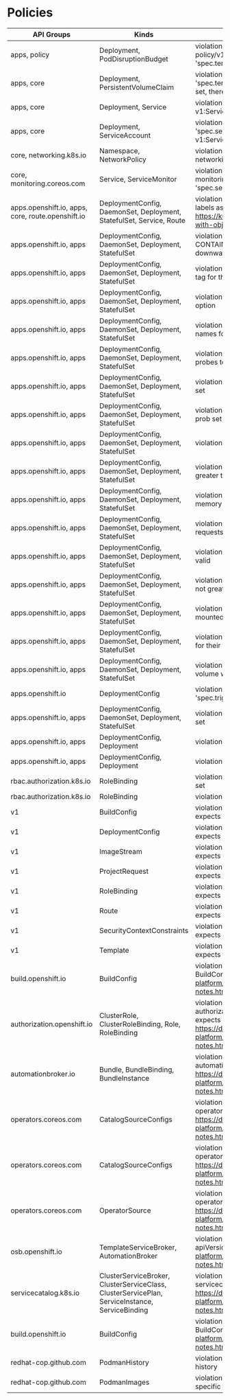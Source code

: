 # Policies

|API Groups|Kinds|Description|
|---|---|---|
|apps, policy|Deployment, PodDisruptionBudget|violation: Check if a Deployment has a matching policy/v1beta1:PodDisruptionBudget, via 'spec.template.metadata.labels'|
|apps, core|Deployment, PersistentVolumeClaim|violation: Check if a Deployment has 'spec.template.spec.volumes.persistentVolumeClaim' set, there is a matching v1:PersistentVolumeClaim|
|apps, core|Deployment, Service|violation: Check if a Deployment has a matching v1:Service, via 'spec.template.metadata.labels'|
|apps, core|Deployment, ServiceAccount|violation: Check if a Deployment has 'spec.serviceAccountName' set, there is a matching v1:ServiceAccount|
|core, networking.k8s.io|Namespace, NetworkPolicy|violation: Check if a Namespace has a networking.k8s.io/v1:NetworkPolicy|
|core, monitoring.coreos.com|Service, ServiceMonitor|violation: Check if a Service has a matching monitoring.coreos.com/v1:ServiceMonitor, via 'spec.selector'|
|apps.openshift.io, apps, core, route.openshift.io|DeploymentConfig, DaemonSet, Deployment, StatefulSet, Service, Route|violation: Check if all workload related kinds contain labels as suggested by https://kubernetes.io/docs/concepts/overview/working-with-objects/common-labels|
|apps.openshift.io, apps|DeploymentConfig, DaemonSet, Deployment, StatefulSet|violation: Check workload kinds have the CONTAINER_MAX_MEMORY env set using the downward api|
|apps.openshift.io, apps|DeploymentConfig, DaemonSet, Deployment, StatefulSet|violation: Check workload kinds are not using the latest tag for their image|
|apps.openshift.io, apps|DeploymentConfig, DaemonSet, Deployment, StatefulSet|violation: Check workload kinds do not set the Java Xmx option|
|apps.openshift.io, apps|DeploymentConfig, DaemonSet, Deployment, StatefulSet|violation: Check workload kinds have consistent key names for their labels|
|apps.openshift.io, apps|DeploymentConfig, DaemonSet, Deployment, StatefulSet|violation: Check workload kinds have not set their probes to be the same|
|apps.openshift.io, apps|DeploymentConfig, DaemonSet, Deployment, StatefulSet|violation: Check workload kinds have their liveness prob set|
|apps.openshift.io, apps|DeploymentConfig, DaemonSet, Deployment, StatefulSet|violation: Check workload kinds have their readiness prob set|
|apps.openshift.io, apps|DeploymentConfig, DaemonSet, Deployment, StatefulSet|violation: Check workload kinds do not set limits for CPU|
|apps.openshift.io, apps|DeploymentConfig, DaemonSet, Deployment, StatefulSet|violation: Check workload kinds limits for memory is not greater than an upper bound|
|apps.openshift.io, apps|DeploymentConfig, DaemonSet, Deployment, StatefulSet|violation: Check workload kinds has set their limits for memory|
|apps.openshift.io, apps|DeploymentConfig, DaemonSet, Deployment, StatefulSet|violation: Check workload kinds memory limits and requests unit is valid|
|apps.openshift.io, apps|DeploymentConfig, DaemonSet, Deployment, StatefulSet|violation: Check workload kinds cpu requests unit is valid|
|apps.openshift.io, apps|DeploymentConfig, DaemonSet, Deployment, StatefulSet|violation: Check workload kinds requests for memory is not greater than an upper bound|
|apps.openshift.io, apps|DeploymentConfig, DaemonSet, Deployment, StatefulSet|violation: Check workload kinds do not have secrets mounted as envs|
|apps.openshift.io, apps|DeploymentConfig, DaemonSet, Deployment, StatefulSet|violation: Check workload kinds have consistent paths for their volume mounts|
|apps.openshift.io, apps|DeploymentConfig, DaemonSet, Deployment, StatefulSet|violation: Check workload kinds does not specify a volume without a corresponding volume mount|
|apps.openshift.io|DeploymentConfig|violation: Check if a DeploymentConfig has 'spec.triggers' set|
|apps.openshift.io, apps|DeploymentConfig, DaemonSet, Deployment, StatefulSet|violation: Check workload kinds has 'spec.hostNetwork' set|
|apps.openshift.io, apps|DeploymentConfig, Deployment|violation: Check workload kinds has replicas <= 1|
|apps.openshift.io, apps|DeploymentConfig, Deployment|violation: Check workload kinds has replicas not odd|
|rbac.authorization.k8s.io|RoleBinding|violation: Check if a RoleBinding has 'roleRef.apiGroup' set|
|rbac.authorization.k8s.io|RoleBinding|violation: Check if a RoleBinding has 'roleRef.kind' set|
|v1|BuildConfig|violation: Check for deprecated v1 apiVersion. OCP4.x expects build.openshift.io/v1|
|v1|DeploymentConfig|violation: Check for deprecated v1 apiVersion. OCP4.x expects apps.openshift.io/v1|
|v1|ImageStream|violation: Check for deprecated v1 apiVersion. OCP4.x expects image.openshift.io/v1|
|v1|ProjectRequest|violation: Check for deprecated v1 apiVersion. OCP4.x expects project.openshift.io/v1|
|v1|RoleBinding|violation: Check for deprecated v1 apiVersion. OCP4.x expects rbac.authorization.k8s.io/v1|
|v1|Route|violation: Check for deprecated v1 apiVersion. OCP4.x expects route.openshift.io/v1|
|v1|SecurityContextConstraints|violation: Check for deprecated v1 apiVersion. OCP4.x expects security.openshift.io/v1|
|v1|Template|violation: Check for deprecated v1 apiVersion. OCP4.x expects template.openshift.io/v1|
|build.openshift.io|BuildConfig|violation: Check if 'exposeDockerSocket' is set on a BuildConfig. See: https://docs.openshift.com/container-platform/4.1/release_notes/ocp-4-1-release-notes.html#ocp-41-deprecated-features|
|authorization.openshift.io|ClusterRole, ClusterRoleBinding, Role, RoleBinding|violation: Check for deprecated authorization.openshift.io apiVersion. >= OCP4.2 expects rbac.authorization.k8s.io/v1. See: https://docs.openshift.com/container-platform/4.2/release_notes/ocp-4-2-release-notes.html#ocp-4-2-deprecated-features|
|automationbroker.io|Bundle, BundleBinding, BundleInstance|violation: Check for deprecated automationbroker.io/v1alpha1 apiVersion. See: https://docs.openshift.com/container-platform/4.2/release_notes/ocp-4-2-release-notes.html#ocp-4-2-deprecated-features|
|operators.coreos.com|CatalogSourceConfigs|violation: Check for deprecated operators.coreos.com/v1 apiVersion. See: https://docs.openshift.com/container-platform/4.2/release_notes/ocp-4-2-release-notes.html#ocp-4-2-deprecated-features|
|operators.coreos.com|CatalogSourceConfigs|violation: Check for deprecated operators.coreos.com/v2 apiVersion. See: https://docs.openshift.com/container-platform/4.2/release_notes/ocp-4-2-release-notes.html#ocp-4-2-deprecated-features|
|operators.coreos.com|OperatorSource|violation: Check for deprecated operators.coreos.com/v1 apiVersion. See: https://docs.openshift.com/container-platform/4.2/release_notes/ocp-4-2-release-notes.html#ocp-4-2-deprecated-features|
|osb.openshift.io|TemplateServiceBroker, AutomationBroker|violation: Check for deprecated osb.openshift.io/v1 apiVersion. See: https://docs.openshift.com/container-platform/4.2/release_notes/ocp-4-2-release-notes.html#ocp-4-2-deprecated-features|
|servicecatalog.k8s.io|ClusterServiceBroker, ClusterServiceClass, ClusterServicePlan, ServiceInstance, ServiceBinding|violation: Check for deprecated servicecatalog.k8s.io/v1beta1 apiVersion. See: https://docs.openshift.com/container-platform/4.2/release_notes/ocp-4-2-release-notes.html#ocp-4-2-deprecated-features|
|build.openshift.io|BuildConfig|violation: Check if 'jenkinsPipelineStrategy' is set on a BuildConfig. See: https://docs.openshift.com/container-platform/4.3/release_notes/ocp-4-3-release-notes.html#ocp-4-3-deprecated-features|
|redhat-cop.github.com|PodmanHistory|violation: Check the image contains a specific SHA in its history|
|redhat-cop.github.com|PodmanImages|violation: Check the image size is not greater than a specific value|
